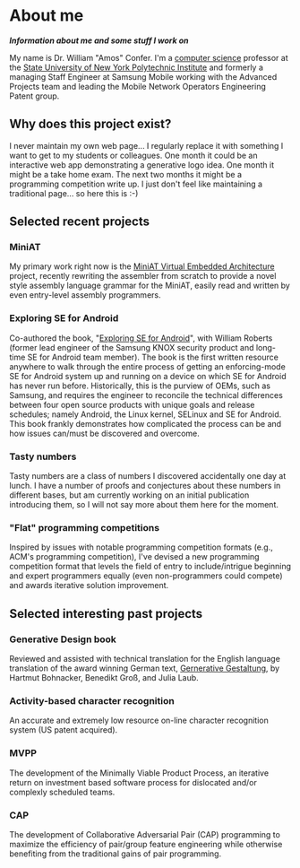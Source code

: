 # About me
_**Information about me and some stuff I work on**_

My name is Dr. William "Amos" Confer.  I'm a [computer science][csdept] professor at the [State University of New York Polytechnic Institute][sunypi] and formerly a managing Staff Engineer at Samsung Mobile working with the Advanced Projects team and leading the Mobile Network Operators
Engineering Patent group.

[csdept]: http://www.cs.sunyit.edu
[sunypi]: http://www.sunypoly.edu

## Why does this project exist?

I never maintain my own web page... I regularly replace it with something I want to get to my students or colleagues.
One month it could be an interactive web app demonstrating a generative logo idea.
One month it might be a take home exam.
The next two months it might be a programming competition write up.
I just don't feel like maintaining a traditional page... so here this is :-)

## Selected recent projects

### MiniAT
My primary work right now is the [MiniAT Virtual Embedded Architecture][miniat] project, recently rewriting the assembler from scratch to provide a novel style assembly language grammar for the MiniAT, easily read and written by even entry-level assembly programmers.

[miniat]: http://www.miniat.org

### Exploring SE for Android

Co-authored the book, "[Exploring SE for Android][android]", with William Roberts (former lead engineer of the Samsung KNOX security product and long-time SE for Android team member).
The book is the first written resource anywhere to walk through the entire process of getting an enforcing-mode SE for Android system up and running on a device on which SE for Android has never run before.
Historically, this is the purview of OEMs, such as Samsung, and requires the engineer to reconcile the technical differences between four open source products with unique goals and release schedules; namely Android, the Linux kernel, SELinux and SE for Android.
This book frankly demonstrates how complicated the process can be and how issues can/must be discovered and overcome.

[android]: https://www.packtpub.com/networking-and-servers/exploring-se-android

### Tasty numbers

Tasty numbers are a class of numbers I discovered accidentally one day at lunch.
I have a number of proofs and conjectures about these numbers in different bases, but am currently
working on an initial publication introducing them, so I will not say more about them here for the moment.

### "Flat" programming competitions

Inspired by issues with notable programming competition formats (e.g., ACM's programming competition),
I've devised a new programming competition format that levels the field of entry to include/intrigue beginning and expert programmers equally (even non-programmers could compete) and awards iterative solution improvement.

## Selected interesting past projects

### Generative Design book

Reviewed and assisted with technical translation for the English language translation of the award winning German text, [Gernerative Gestaltung][gen_gestaltung], by Hartmut Bohnacker, Benedikt Groß, and Julia Laub.

[gen_gestaltung]: http://www.generative-gestaltung.de

### Activity-based character recognition
An accurate and extremely low resource on-line character recognition system (US patent acquired).

### MVPP
The development of the Minimally Viable Product Process, an iterative return on investment based software process for dislocated and/or complexly scheduled teams.

### CAP
The development of Collaborative Adversarial Pair (CAP) programming to maximize the efficiency of pair/group feature engineering while otherwise benefiting from the traditional gains of pair programming.
 